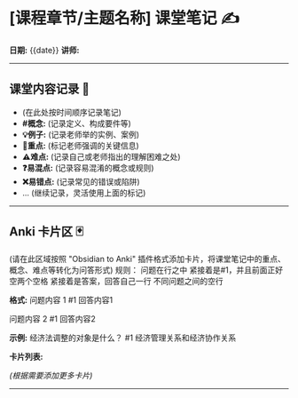 # [课程章节/主题名称] 课堂笔记 ✍️

**日期:** {{date}}
**讲师:**

---

## 课堂内容记录 📝

*   (在此处按时间顺序记录笔记)
*   **#概念:** (记录定义、构成要件等)
*   **💡例子:** (记录老师举的实例、案例)
*   **📌重点:** (标记老师强调的关键信息)
*   **⚠️难点:** (记录自己或老师指出的理解困难之处)
*   **❓易混点:** (记录容易混淆的概念或规则)
*   **❌易错点:** (记录常见的错误或陷阱)
*   ... (继续记录，灵活使用上面的标记)

---

## Anki 卡片区 🃏

(请在此区域按照 "Obsidian to Anki" 插件格式添加卡片，将课堂笔记中的重点、概念、难点等转化为问答形式)
规则：
问题在行之中
紧接着是#1，并且前面正好空两个空格
紧接着是答案，回答自己一行
不同问题之间的空行

**格式:**
问题内容 1
  #1
  回答内容1
<!--ID: 1746244640228-->


问题内容 2
  #1
  回答内容2
<!--ID: 1746244640242-->



**示例:**
经济法调整的对象是什么？ 
  #1
  经济管理关系和经济协作关系

**卡片列表:**



*(根据需要添加更多卡片)*

---
